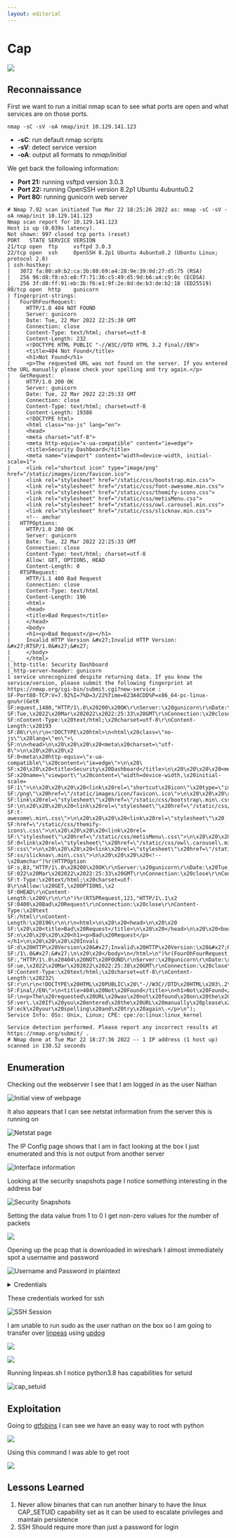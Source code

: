 ```yaml
---
layout: editorial
---
```


# Cap

![](<../../../.gitbook/assets/image (3).png>)

## Reconnaissance <a href="#491d" id="491d"></a>

First we want to run a initial nmap scan to see what ports are open and what services are on those ports.

```
nmap -sC -sV -oA nmap/init 10.129.141.123
```

* **-sC**: run default nmap scripts
* **-sV**: detect service version
* **-oA**: output all formats to _nmap/initial_

We get back the following information:

* **Port 21:** running vsftpd version 3.0.3
* **Port 22:** running OpenSSH version 8.2p1 Ubuntu 4ubuntu0.2
* **Port 80:** running gunicorn web server

```
# Nmap 7.92 scan initiated Tue Mar 22 18:25:26 2022 as: nmap -sC -sV -oA nmap/init 10.129.141.123
Nmap scan report for 10.129.141.123
Host is up (0.039s latency).
Not shown: 997 closed tcp ports (reset)
PORT   STATE SERVICE VERSION
21/tcp open  ftp     vsftpd 3.0.3
22/tcp open  ssh     OpenSSH 8.2p1 Ubuntu 4ubuntu0.2 (Ubuntu Linux; protocol 2.0)
| ssh-hostkey: 
|   3072 fa:80:a9:b2:ca:3b:88:69:a4:28:9e:39:0d:27:d5:75 (RSA)
|   256 96:d8:f8:e3:e8:f7:71:36:c5:49:d5:9d:b6:a4:c9:0c (ECDSA)
|_  256 3f:d0:ff:91:eb:3b:f6:e1:9f:2e:8d:de:b3:de:b2:18 (ED25519)
80/tcp open  http    gunicorn
| fingerprint-strings: 
|   FourOhFourRequest: 
|     HTTP/1.0 404 NOT FOUND
|     Server: gunicorn
|     Date: Tue, 22 Mar 2022 22:25:38 GMT
|     Connection: close
|     Content-Type: text/html; charset=utf-8
|     Content-Length: 232
|     <!DOCTYPE HTML PUBLIC "-//W3C//DTD HTML 3.2 Final//EN">
|     <title>404 Not Found</title>
|     <h1>Not Found</h1>
|     <p>The requested URL was not found on the server. If you entered the URL manually please check your spelling and try again.</p>
|   GetRequest: 
|     HTTP/1.0 200 OK
|     Server: gunicorn
|     Date: Tue, 22 Mar 2022 22:25:33 GMT
|     Connection: close
|     Content-Type: text/html; charset=utf-8
|     Content-Length: 19386
|     <!DOCTYPE html>
|     <html class="no-js" lang="en">
|     <head>
|     <meta charset="utf-8">
|     <meta http-equiv="x-ua-compatible" content="ie=edge">
|     <title>Security Dashboard</title>
|     <meta name="viewport" content="width=device-width, initial-scale=1">
|     <link rel="shortcut icon" type="image/png" href="/static/images/icon/favicon.ico">
|     <link rel="stylesheet" href="/static/css/bootstrap.min.css">
|     <link rel="stylesheet" href="/static/css/font-awesome.min.css">
|     <link rel="stylesheet" href="/static/css/themify-icons.css">
|     <link rel="stylesheet" href="/static/css/metisMenu.css">
|     <link rel="stylesheet" href="/static/css/owl.carousel.min.css">
|     <link rel="stylesheet" href="/static/css/slicknav.min.css">
|     <!-- amchar
|   HTTPOptions: 
|     HTTP/1.0 200 OK
|     Server: gunicorn
|     Date: Tue, 22 Mar 2022 22:25:33 GMT
|     Connection: close
|     Content-Type: text/html; charset=utf-8
|     Allow: GET, OPTIONS, HEAD
|     Content-Length: 0
|   RTSPRequest: 
|     HTTP/1.1 400 Bad Request
|     Connection: close
|     Content-Type: text/html
|     Content-Length: 196
|     <html>
|     <head>
|     <title>Bad Request</title>
|     </head>
|     <body>
|     <h1><p>Bad Request</p></h1>
|     Invalid HTTP Version &#x27;Invalid HTTP Version: &#x27;RTSP/1.0&#x27;&#x27;
|     </body>
|_    </html>
|_http-title: Security Dashboard
|_http-server-header: gunicorn
1 service unrecognized despite returning data. If you know the service/version, please submit the following fingerprint at https://nmap.org/cgi-bin/submit.cgi?new-service :
SF-Port80-TCP:V=7.92%I=7%D=3/22%Time=623A4CDD%P=x86_64-pc-linux-gnu%r(GetR
SF:equest,1480,"HTTP/1\.0\x20200\x20OK\r\nServer:\x20gunicorn\r\nDate:\x20
SF:Tue,\x2022\x20Mar\x202022\x2022:25:33\x20GMT\r\nConnection:\x20close\r\
SF:nContent-Type:\x20text/html;\x20charset=utf-8\r\nContent-Length:\x20193
SF:86\r\n\r\n<!DOCTYPE\x20html>\n<html\x20class=\"no-js\"\x20lang=\"en\">\
SF:n\n<head>\n\x20\x20\x20\x20<meta\x20charset=\"utf-8\">\n\x20\x20\x20\x2
SF:0<meta\x20http-equiv=\"x-ua-compatible\"\x20content=\"ie=edge\">\n\x20\
SF:x20\x20\x20<title>Security\x20Dashboard</title>\n\x20\x20\x20\x20<meta\
SF:x20name=\"viewport\"\x20content=\"width=device-width,\x20initial-scale=
SF:1\">\n\x20\x20\x20\x20<link\x20rel=\"shortcut\x20icon\"\x20type=\"image
SF:/png\"\x20href=\"/static/images/icon/favicon\.ico\">\n\x20\x20\x20\x20<
SF:link\x20rel=\"stylesheet\"\x20href=\"/static/css/bootstrap\.min\.css\">
SF:\n\x20\x20\x20\x20<link\x20rel=\"stylesheet\"\x20href=\"/static/css/fon
SF:t-awesome\.min\.css\">\n\x20\x20\x20\x20<link\x20rel=\"stylesheet\"\x20
SF:href=\"/static/css/themify-icons\.css\">\n\x20\x20\x20\x20<link\x20rel=
SF:\"stylesheet\"\x20href=\"/static/css/metisMenu\.css\">\n\x20\x20\x20\x2
SF:0<link\x20rel=\"stylesheet\"\x20href=\"/static/css/owl\.carousel\.min\.
SF:css\">\n\x20\x20\x20\x20<link\x20rel=\"stylesheet\"\x20href=\"/static/c
SF:ss/slicknav\.min\.css\">\n\x20\x20\x20\x20<!--\x20amchar")%r(HTTPOption
SF:s,B3,"HTTP/1\.0\x20200\x20OK\r\nServer:\x20gunicorn\r\nDate:\x20Tue,\x2
SF:022\x20Mar\x202022\x2022:25:33\x20GMT\r\nConnection:\x20close\r\nConten
SF:t-Type:\x20text/html;\x20charset=utf-8\r\nAllow:\x20GET,\x20OPTIONS,\x2
SF:0HEAD\r\nContent-Length:\x200\r\n\r\n")%r(RTSPRequest,121,"HTTP/1\.1\x2
SF:0400\x20Bad\x20Request\r\nConnection:\x20close\r\nContent-Type:\x20text
SF:/html\r\nContent-Length:\x20196\r\n\r\n<html>\n\x20\x20<head>\n\x20\x20
SF:\x20\x20<title>Bad\x20Request</title>\n\x20\x20</head>\n\x20\x20<body>\
SF:n\x20\x20\x20\x20<h1><p>Bad\x20Request</p></h1>\n\x20\x20\x20\x20Invali
SF:d\x20HTTP\x20Version\x20&#x27;Invalid\x20HTTP\x20Version:\x20&#x27;RTSP
SF:/1\.0&#x27;&#x27;\n\x20\x20</body>\n</html>\n")%r(FourOhFourRequest,189
SF:,"HTTP/1\.0\x20404\x20NOT\x20FOUND\r\nServer:\x20gunicorn\r\nDate:\x20T
SF:ue,\x2022\x20Mar\x202022\x2022:25:38\x20GMT\r\nConnection:\x20close\r\n
SF:Content-Type:\x20text/html;\x20charset=utf-8\r\nContent-Length:\x20232\
SF:r\n\r\n<!DOCTYPE\x20HTML\x20PUBLIC\x20\"-//W3C//DTD\x20HTML\x203\.2\x20
SF:Final//EN\">\n<title>404\x20Not\x20Found</title>\n<h1>Not\x20Found</h1>
SF:\n<p>The\x20requested\x20URL\x20was\x20not\x20found\x20on\x20the\x20ser
SF:ver\.\x20If\x20you\x20entered\x20the\x20URL\x20manually\x20please\x20ch
SF:eck\x20your\x20spelling\x20and\x20try\x20again\.</p>\n");
Service Info: OSs: Unix, Linux; CPE: cpe:/o:linux:linux_kernel

Service detection performed. Please report any incorrect results at https://nmap.org/submit/ .
# Nmap done at Tue Mar 22 18:27:36 2022 -- 1 IP address (1 host up) scanned in 130.52 seconds
```

## Enumeration <a href="#000d" id="000d"></a>

Checking out the webserver I see that I am logged in as the user Nathan

![Initial view of webpage](<../../../.gitbook/assets/image (2).png>)

It also appears that I can see netstat information from the server this is running on

![Netstat page](<../../../.gitbook/assets/image (17).png>)

The IP Config page shows that I am in fact looking at the box I just enumerated and this is not output from another server

![Interface information](<../../../.gitbook/assets/image (8).png>)

Looking at the security snapshots page I notice something interesting in the address bar

![Security Snapshots](<../../../.gitbook/assets/image (15).png>)

Setting the data value from 1 to 0 I get non-zero values for the number of packets

![](<../../../.gitbook/assets/image (13).png>)

Opening up the pcap that is downloaded in wireshark I almost immediately spot a username and password

![Username and Password in plaintext
](<../../../.gitbook/assets/image (10).png>)

<details>

<summary>Credentials</summary>

Username: nathan\
Password: Buck3tH4TF0RM3!

</details>

These credentials worked for ssh

![SSH Session](<../../../.gitbook/assets/image (6).png>)

I am unable to run sudo as the user nathan on the box so I am going to transfer over [linpeas](https://github.com/carlospolop/PEASS-ng/tree/master/linPEAS) using [updog](https://github.com/sc0tfree/updog)

![](<../../../.gitbook/assets/image (5).png>)

![](<../../../.gitbook/assets/image (11).png>)

Running linpeas.sh I notice python3.8 has capabilities for setuid

![cap\_setuid](<../../../.gitbook/assets/image (9).png>)

## Exploitation <a href="#714d" id="714d"></a>

Going to [gtfobins](https://gtfobins.github.io/gtfobins/python/#capabilities) I can see we have an easy way to root wth python

![](<../../../.gitbook/assets/image (14).png>)

Using this command I was able to get root

![](<../../../.gitbook/assets/image (1).png>)

## Lessons Learned <a href="#31ac" id="31ac"></a>

1. Never allow binaries that can run another binary to have the linux CAP\_SETUID capability set as it can be used to escalate privileges and maintain persistence
2. SSH Should require more than just a password for login
